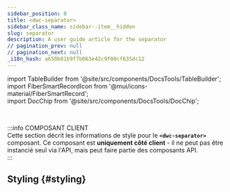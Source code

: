 ```yaml
---
sidebar_position: 0
title: <dwc-separator>
sidebar_class_name: sidebar--item__hidden
slug: separator
description: A user guide article for the separator
// pagination_prev: null
// pagination_next: null
_i18n_hash: a650b81b9f7b063e42c9f00cf635dc12
---
```

import TableBuilder from '@site/src/components/DocsTools/TableBuilder';  
import FiberSmartRecordIcon from '@mui/icons-material/FiberSmartRecord';  
import DocChip from '@site/src/components/DocsTools/DocChip';  

<DocChip chip='shadow' />  

<br />  

:::info COMPOSANT CLIENT  
Cette section décrit les informations de style pour le **`<dwc-separator>`** composant. Ce composant est **uniquement côté client** - il ne peut pas être instancié seul via l'API, mais peut faire partie des composants API.  
:::  

## Styling {#styling}  

<TableBuilder name="dwc-separator" clientComponent />
